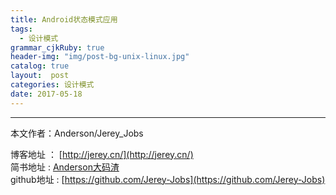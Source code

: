 ```yaml
---
title: Android状态模式应用
tags:
  - 设计模式
grammar_cjkRuby: true
header-img: "img/post-bg-unix-linux.jpg"
catalog: true
layout:  post
categories: 设计模式
date: 2017-05-18
---
```




----------
本文作者：Anderson/Jerey_Jobs

博客地址   ： [http://jerey.cn/](http://jerey.cn/)<br>
简书地址   :  [Anderson大码渣](http://www.jianshu.com/users/016a5ba708a0/latest_articles)<br>
github地址 :  [https://github.com/Jerey-Jobs](https://github.com/Jerey-Jobs)
